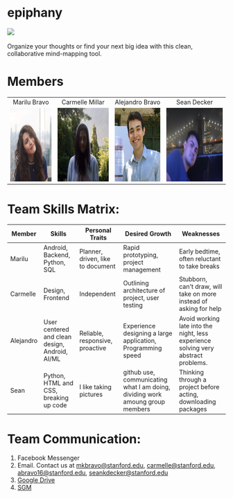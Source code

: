 # epiphany
<img src="/team_photos/logo_2.png" width="400"/>

Organize your thoughts or find your next big idea with this clean, collaborative mind-mapping tool.

# Members
| | | | |
|:-------------------------:|:-------------------------:|:-------------------------:|:-------------------------:|
Marilu Bravo |  Carmelle Millar |  Alejandro Bravo | Sean Decker
<img src="/team_photos/malu.jpg" height="170"/> | <img src="/team_photos/carmelle.jpg" height="170"/> | <img src="/team_photos/IMG_9190.JPG" height="170"/> | <img src="/team_photos/sean.jpg" height="170"/> 

# Team Skills Matrix:
Member | Skills | Personal Traits | Desired Growth | Weaknesses
--- | --- | --- | --- | ---
Marilu | Android, Backend, Python, SQL | Planner, driven, like to document | Rapid prototyping, project management | Early bedtime, often reluctant to take breaks
Carmelle | Design, Frontend | Independent | Outlining architecture of project, user testing | Stubborn, can't draw, will take on more instead of asking for help
Alejandro | User centered and clean design, Android, AI/ML | Reliable, responsive, proactive | Experience designing a large application, Programming speed | Avoid working late into the night, less experience solving very abstract problems.
Sean | Python, HTML and CSS, breaking up code | I like taking pictures | github use, communicating what I am doing, dividing work amoung group members | Thinking through a project before acting, downloading packages

# Team Communication:
1. Facebook Messenger
2. Email. Contact us at mkbravo@stanford.edu, carmelle@stanford.edu, abravo16@stanford.edu, seankdecker@stanford.edu
3. [Google Drive](https://drive.google.com/drive/folders/1q-YAJjqmVNYFgdApi6Wce5_Pbyo2Os3Q?usp=sharing)
4. [SGM](https://docs.google.com/forms/d/e/1FAIpQLSc-sRsLRLk7moIVDAkNTA9sp6MHjWxst-Bqi9l7VHWHQatF3g/viewform?usp=sf_link)
